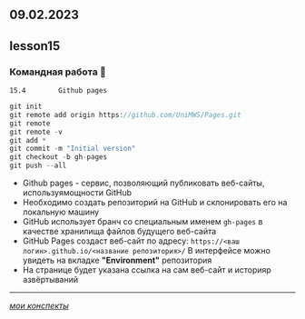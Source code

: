 09.02.2023
---
## lesson15

### Командная работа	👬 

	15.4		Github pages

```java
git init
git remote add origin https://github.com/UniMWS/Pages.git
git remote
git remote -v
git add *
git commit -m "Initial version"
git checkout -b gh-pages
git push --all
```
+ Github pages - сервис, позволяющий публиковать веб-сайты, используямощности GitHub
+ Необходимо создать репозиторий на GitHub и склонировать его на локальную машину
+ GitHub использует бранч со специальным именем `gh-pages` в качестве хранилища файлов будущего веб-сайта
+ GitHub Pages создаст веб-сайт по адресу: `https://<ваш логин>.github.io/<название репозитория>/` В интерфейсе можно увидеть на вкладке **"Environment"** репозитория
+ На странице будет указана ссылка на сам веб-сайт и историяр азвёртываний

---
[*мои конспекты*](./README.md)

